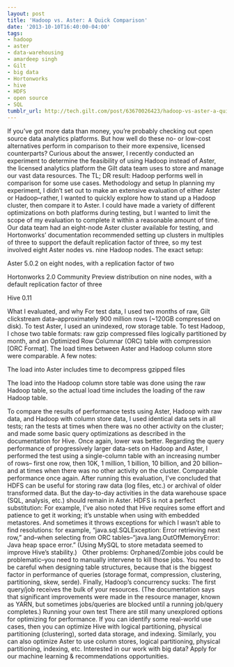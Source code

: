 ```yaml
---
layout: post
title: 'Hadoop vs. Aster: A Quick Comparison'
date: '2013-10-10T16:40:00-04:00'
tags:
- hadoop
- aster
- data-warehousing
- amardeep singh
- Gilt
- big data
- Hortonworks
- hive
- HDFS
- open source
- SQL
tumblr_url: http://tech.gilt.com/post/63670026423/hadoop-vs-aster-a-quick-comparison
---
```

If you’ve got more data than money, you’re probably checking out open source data analytics platforms. But how well do these no- or low-cost alternatives perform in comparison to their more expensive, licensed counterparts? Curious about the answer, I recently conducted an experiment to determine the feasibility of using Hadoop instead of Aster, the licensed analytics platform the Gilt data team uses to store and manage our vast data resources. The TL; DR result: Hadoop performs well in comparison for some use cases.
Methodology and setup
In planning my experiment, I didn’t set out to make an extensive evaluation of either Aster or Hadoop–rather, I wanted to quickly explore how to stand up a Hadoop cluster, then compare it to Aster. I could have made a variety of different optimizations on both platforms during testing, but I wanted to limit the scope of my evaluation to complete it within a reasonable amount of time.
Our data team had an eight-node Aster cluster available for testing, and Hortonworks’ documentation recommended setting up clusters in multiples of three to support the default replication factor of three, so my test involved eight Aster nodes vs. nine Hadoop nodes. The exact setup: 

Aster 5.0.2 on eight nodes, with a replication factor of two


Hortonworks 2.0 Community Preview distribution on nine nodes, with a default replication factor of three


Hive 0.11

What I evaluated, and why
For test data, I used two months of raw, Gilt clickstream data–approximately 900 million rows (~120GB compressed on disk). To test Aster, I used an unindexed, row storage table. To test Hadoop, I chose two table formats: raw gzip compressed files logically partitioned by month, and an Optimized Row Columnar (ORC) table with compression [ORC Format]. The load times between Aster and Hadoop column store were comparable.
A few notes:

The load into Aster includes time to decompress gzipped files


The load into the Hadoop column store table was done using the raw Hadoop table, so the actual load time includes the loading of the raw Hadoop table.

To compare the results of performance tests using Aster, Hadoop with raw data, and Hadoop with column store data, I used identical data sets in all tests; ran the tests at times when there was no other activity on the cluster; and made some basic query optimizations as described in the documentation for Hive. Once again, lower was better.
Regarding the query performance of progressively larger data-sets on Hadoop and Aster, I performed the test using a single-column table with an increasing number of rows– first one row, then 10K, 1 million, 1 billion, 10 billion, and 20 billion–and at times when there was no other activity on the cluster. Comparable performance once again.
After running this evaluation, I’ve concluded that HDFS can be useful for storing raw data (log files, etc.) or archival of older transformed data. But the day-to-day activities in the data warehouse space (SQL, analysis, etc.) should remain in Aster. HDFS is not a perfect substitution: For example, I’ve also noted that Hive requires some effort and patience to get it working; it’s unstable when using with embedded metastores. And sometimes it throws exceptions for which I wasn’t able to find resolutions: for example, “java.sql.SQLException: Error retrieving next row,” and–when selecting from ORC tables–“java.lang.OutOfMemoryError: Java heap space error.” (Using MySQL to store metadata seemed to improve Hive’s stability.)  
Other problems: Orphaned/Zombie jobs could be problematic–you need to manually intervene to kill those jobs. You need to be careful when designing table structures, because that is the biggest factor in performance of queries (storage format, compression, clustering, partitioning, skew, serde). Finally, Hadoop’s concurrency sucks: The first query/job receives the bulk of your resources. (The documentation says that significant improvements were made in the resource manager, known as YARN, but sometimes jobs/queries are blocked until a running job/query completes.)
Running your own test
There are still many unexplored options for optimizing for performance. If you can identify some real-world use cases, then you can optimize Hive with logical partitioning, physical partitioning (clustering), sorted data storage, and indexing. Similarly, you can also optimize Aster to use column stores, logical partitioning, physical partitioning, indexing, etc. 
Interested in our work with big data? Apply for our machine learning & recommendations opportunities. 
